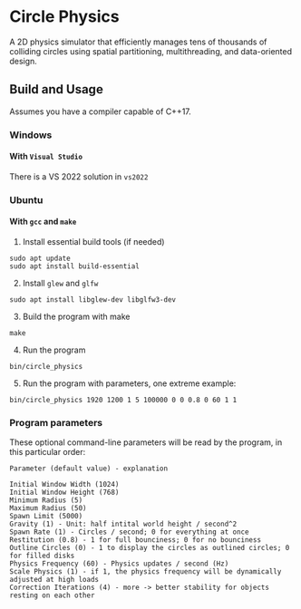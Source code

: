 # Circle Physics
A 2D physics simulator that efficiently manages tens of thousands of colliding circles using spatial partitioning, multithreading, and data-oriented design.

## Build and Usage
Assumes you have a compiler capable of C++17.
### Windows
#### With `Visual Studio`
There is a VS 2022 solution in `vs2022`
### Ubuntu
#### With `gcc` and `make`
1. Install essential build tools (if needed)
```
sudo apt update
sudo apt install build-essential
```
2. Install `glew` and `glfw`
```
sudo apt install libglew-dev libglfw3-dev
```
3. Build the program with make
```
make
```
4. Run the program
```
bin/circle_physics
```
5. Run the program with parameters, one extreme example:
```
bin/circle_physics 1920 1200 1 5 100000 0 0 0.8 0 60 1 1
```
### Program parameters
These optional command-line parameters will be read by the program, in this particular order:
```
Parameter (default value) - explanation

Initial Window Width (1024)
Initial Window Height (768)
Minimum Radius (5)
Maximum Radius (50)
Spawn Limit (5000)
Gravity (1) - Unit: half intital world height / second^2
Spawn Rate (1) - Circles / second; 0 for everything at once
Restitution (0.8) - 1 for full bounciness; 0 for no bounciness
Outline Circles (0) - 1 to display the circles as outlined circles; 0 for filled disks
Physics Frequency (60) - Physics updates / second (Hz)
Scale Physics (1) - if 1, the physics frequency will be dynamically adjusted at high loads
Correction Iterations (4) - more -> better stability for objects resting on each other
```
